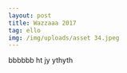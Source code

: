 ```yaml
---
layout: post
title: Wazzaaa 2017
tag: ello
img: /img/uploads/asset 34.jpeg
---
```

bbbbbb ht jy ythyth
